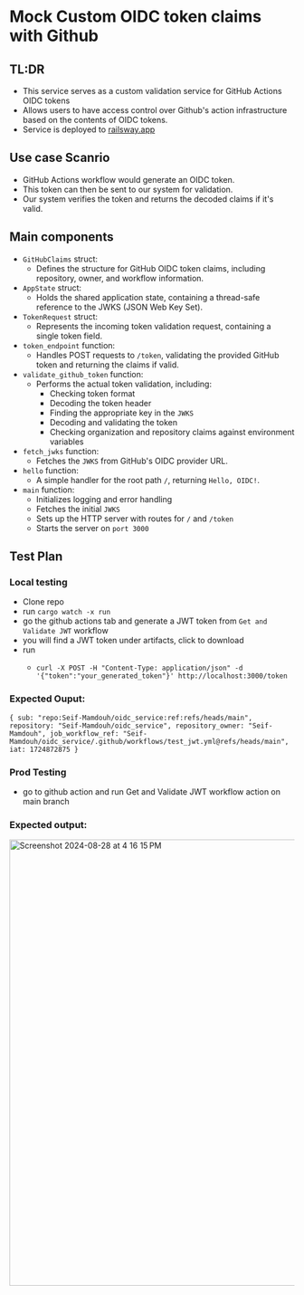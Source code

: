 # Mock Custom OIDC token claims with Github


## TL:DR
- This service serves as a custom validation service for GitHub Actions OIDC tokens
- Allows users to have access control over Github's action infrastructure based on the contents of OIDC tokens.
- Service is deployed to [railsway.app](https://railway.app/project/a9d3b2d2-1866-4d35-a803-a54edcef2ca9/service/6711e96e-a059-456e-af4a-7f316736785d) 

 ## Use case Scanrio
 - GitHub Actions workflow would generate an OIDC token. 
 - This token can then be sent to our system for validation. 
 - Our system verifies the token and returns the decoded claims if it's valid.

## Main components
- `GitHubClaims` struct:
  - Defines the structure for GitHub OIDC token claims, including repository, owner, and workflow information.
- `AppState` struct:
  - Holds the shared application state, containing a thread-safe reference to the JWKS (JSON Web Key Set).
- `TokenRequest` struct:
  - Represents the incoming token validation request, containing a single token field.
- `token_endpoint` function:
  - Handles POST requests to `/token`, validating the provided GitHub token and returning the claims if valid.
- `validate_github_token` function:
  - Performs the actual token validation, including:
    - Checking token format
    - Decoding the token header
    - Finding the appropriate key in the `JWKS`
    - Decoding and validating the token
    - Checking organization and repository claims against environment variables
- `fetch_jwks` function:
  - Fetches the `JWKS` from GitHub's OIDC provider URL.
- `hello` function:
  - A simple handler for the root path `/`, returning `Hello, OIDC!`.
- `main` function:
  - Initializes logging and error handling
  - Fetches the initial `JWKS`
  - Sets up the HTTP server with routes for `/` and `/token`
  - Starts the server on `port 3000`

## Test Plan

### Local testing
- Clone repo
- run `cargo watch -x run`
- go the github actions tab and generate a JWT token from `Get and Validate JWT` workflow
- you will find a JWT token under artifacts, click to download
- run
  -   ```
      curl -X POST -H "Content-Type: application/json" -d '{"token":"your_generated_token"}' http://localhost:3000/token
      ```
### Expected Ouput:



```
{ sub: "repo:Seif-Mamdouh/oidc_service:ref:refs/heads/main", repository: "Seif-Mamdouh/oidc_service", repository_owner: "Seif-Mamdouh", job_workflow_ref: "Seif-Mamdouh/oidc_service/.github/workflows/test_jwt.yml@refs/heads/main", iat: 1724872875 }
```

### Prod Testing
- go to github action and run Get and Validate JWT workflow action on main branch

### Expected output:
<img width="789" alt="Screenshot 2024-08-28 at 4 16 15 PM" src="https://github.com/user-attachments/assets/02191c54-e77e-4742-80fd-cf20cfabd993">

